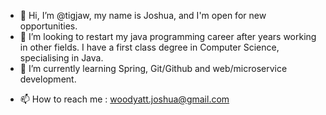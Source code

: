 - 👋 Hi, I’m @tigjaw, my name is Joshua, and I'm open for new opportunities.
- 👀 I’m looking to restart my java programming career after years working in other fields. I have a first class degree in Computer Science, specialising in Java.
- 🌱 I’m currently learning Spring, Git/Github and web/microservice development.
<!--- - 💞️ I’m looking to collaborate on --->
- 📫 How to reach me : woodyatt.joshua@gmail.com

<!---
tigjaw/tigjaw is a ✨ special ✨ repository because its `README.md` (this file) appears on your GitHub profile.
You can click the Preview link to take a look at your changes.
--->
